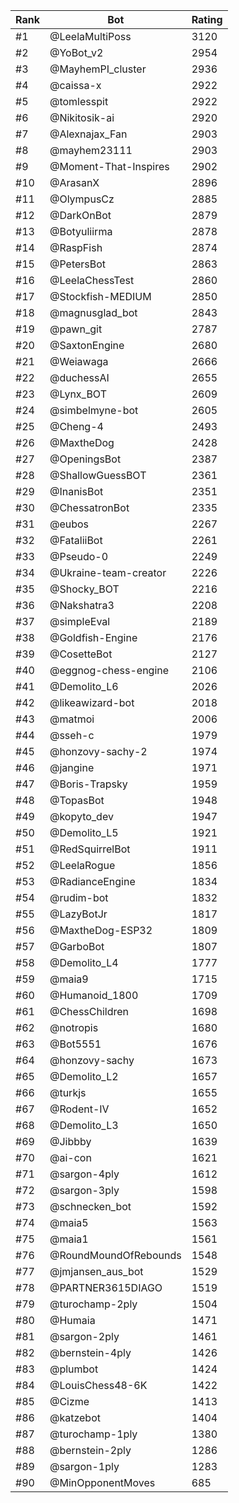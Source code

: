 Rank|Bot|Rating
---|---|---
#1|@LeelaMultiPoss|3120
#2|@YoBot_v2|2954
#3|@MayhemPI_cluster|2936
#4|@caissa-x|2922
#5|@tomlesspit|2922
#6|@Nikitosik-ai|2920
#7|@Alexnajax_Fan|2903
#8|@mayhem23111|2903
#9|@Moment-That-Inspires|2902
#10|@ArasanX|2896
#11|@OlympusCz|2885
#12|@DarkOnBot|2879
#13|@Botyuliirma|2878
#14|@RaspFish|2874
#15|@PetersBot|2863
#16|@LeelaChessTest|2860
#17|@Stockfish-MEDIUM|2850
#18|@magnusglad_bot|2843
#19|@pawn_git|2787
#20|@SaxtonEngine|2680
#21|@Weiawaga|2666
#22|@duchessAI|2655
#23|@Lynx_BOT|2609
#24|@simbelmyne-bot|2605
#25|@Cheng-4|2493
#26|@MaxtheDog|2428
#27|@OpeningsBot|2387
#28|@ShallowGuessBOT|2361
#29|@InanisBot|2351
#30|@ChessatronBot|2335
#31|@eubos|2267
#32|@FataliiBot|2261
#33|@Pseudo-0|2249
#34|@Ukraine-team-creator|2226
#35|@Shocky_BOT|2216
#36|@Nakshatra3|2208
#37|@simpleEval|2189
#38|@Goldfish-Engine|2176
#39|@CosetteBot|2127
#40|@eggnog-chess-engine|2106
#41|@Demolito_L6|2026
#42|@likeawizard-bot|2018
#43|@matmoi|2006
#44|@sseh-c|1979
#45|@honzovy-sachy-2|1974
#46|@jangine|1971
#47|@Boris-Trapsky|1959
#48|@TopasBot|1948
#49|@kopyto_dev|1947
#50|@Demolito_L5|1921
#51|@RedSquirrelBot|1911
#52|@LeelaRogue|1856
#53|@RadianceEngine|1834
#54|@rudim-bot|1832
#55|@LazyBotJr|1817
#56|@MaxtheDog-ESP32|1809
#57|@GarboBot|1807
#58|@Demolito_L4|1777
#59|@maia9|1715
#60|@Humanoid_1800|1709
#61|@ChessChildren|1698
#62|@notropis|1680
#63|@Bot5551|1676
#64|@honzovy-sachy|1673
#65|@Demolito_L2|1657
#66|@turkjs|1655
#67|@Rodent-IV|1652
#68|@Demolito_L3|1650
#69|@Jibbby|1639
#70|@ai-con|1621
#71|@sargon-4ply|1612
#72|@sargon-3ply|1598
#73|@schnecken_bot|1592
#74|@maia5|1563
#75|@maia1|1561
#76|@RoundMoundOfRebounds|1548
#77|@jmjansen_aus_bot|1529
#78|@PARTNER3615DIAGO|1519
#79|@turochamp-2ply|1504
#80|@Humaia|1471
#81|@sargon-2ply|1461
#82|@bernstein-4ply|1426
#83|@plumbot|1424
#84|@LouisChess48-6K|1422
#85|@Cizme|1413
#86|@katzebot|1404
#87|@turochamp-1ply|1380
#88|@bernstein-2ply|1286
#89|@sargon-1ply|1283
#90|@MinOpponentMoves|685
